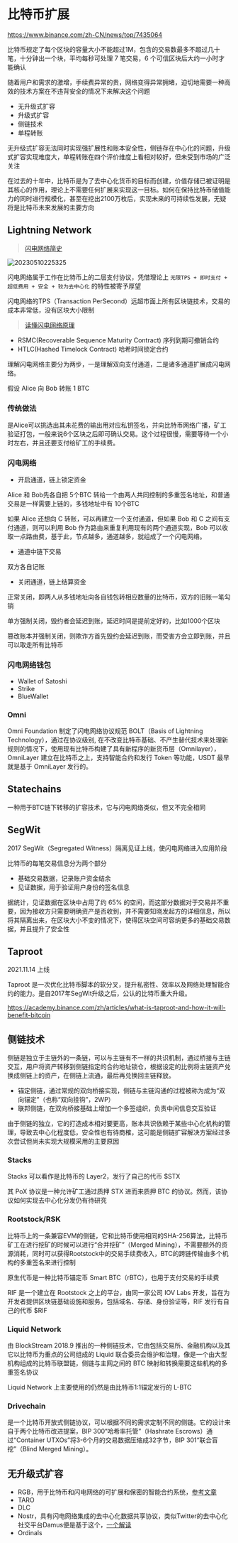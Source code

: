 # 比特币扩展

<https://www.binance.com/zh-CN/news/top/7435064>

比特币规定了每个区块的容量大小不能超过1M，包含的交易数最多不超过几十笔，十分钟出一个块，平均每秒可处理 7 笔交易，6 个可信区块后大约一小时才能确认

随着用户和需求的激增，手续费异常的贵，网络变得异常拥堵，迫切地需要一种高效的技术方案在不违背安全的情况下来解决这个问题

- 无升级式扩容
- 升级式扩容
- 侧链技术
- 单程转账

无升级式扩容无法同时实现强扩展性和账本安全性，侧链存在中心化的问题，升级式扩容实现难度大，单程转账在四个评价维度上看相对较好，但未受到市场的广泛关注

在过去的十年中，比特币是为了去中心化货币的目标而创建，价值存储已被证明是其核心的作用，理论上不需要任何扩展来实现这一目标。如何在保持比特币储值能力的同时进行规模化，甚至在挖出2100万枚后，实现未来的可持续性发展，无疑将是比特币未来发展的主要方向

## Lightning Network

> [闪电网络简史](https://www.theblockbeats.info/news/31352)

![20230510225325](https://image.zuoright.com/20230510225325.png)

闪电网络属于工作在比特币上的二层支付协议，凭借理论上 `无限TPS + 即时支付 + 超低费用 + 安全 + 较为去中心化` 的特性被寄予厚望

闪电网络的TPS（Transaction PerSecond）远超市面上所有区块链技术，交易的成本非常低，没有区块大小限制

> [读懂闪电网络原理](https://www.8btc.com/article/362358)

- RSMC(Recoverable Sequence Maturity Contract) 序列到期可撤销合约
- HTLC(Hashed Timelock Contract) 哈希时间锁定合约

理解闪电网络主要分为两步，一是理解双向支付通道，二是诸多通道扩展成闪电网络。

假设 Alice 向 Bob 转账 1 BTC

### 传统做法

是Alice可以挑选出其未花费的输出用对应私钥签名，并向比特币网络广播，矿工验证打包，一般来说6个区块之后即可确认交易。这个过程很慢，需要等待一个小时左右，并且还要支付给矿工的手续费。

### 闪电网络

- 开启通道，链上锁定资金

Alice 和 Bob先各自把 5个BTC 转给一个由两人共同控制的多重签名地址，和普通交易是一样需要上链的，多钱地址中有 10个BTC

如果 Alice 还想向 C 转账，可以再建立一个支付通道，但如果 Bob 和 C 之间有支付通道，则可以利用 Bob 作为路由来重复利用现有的两个通道实现，Bob 可以收取一点路由费，基于此，节点越多，通道越多，就组成了一个闪电网络。

- 通道中链下交易

双方各自记账

- 关闭通道，链上结算资金

正常关闭，即两人从多钱地址向各自钱包转相应数量的比特币，双方的旧账一笔勾销

单方强制关闭，毁约者会延迟到账，延迟时间是提前定好的，比如1000个区块

篡改账本并强制关闭，则欺诈方首先毁约会延迟到账，而受害方会立即到账，并且可以取走所有比特币

### 闪电网络钱包

- Wallet of Satoshi
- Strike
- BlueWallet

### Omni

Omni Foundation 制定了闪电网络协议规范 BOLT（Basis of Lightning Technology），通过在协议级别, 在不改变比特币基础、不产生替代技术来处理新规则的情况下，使用现有比特币构建了具有新程序的新货币层（Omnilayer），OmniLayer 建立在比特币之上，支持智能合约和发行 Token 等功能，USDT 最早就是基于 OmniLayer 发行的。

## Statechains

一种用于BTC链下转移的扩容技术，它与闪电网络类似，但又不完全相同

## SegWit

2017 SegWit（Segregated Witness）隔离见证上线，使闪电网络进入应用阶段

比特币的每笔交易信息分为两个部分

- 基础交易数据，记录账户资金结余
- 见证数据，用于验证用户身份的签名信息

据统计，见证数据在区块中占用了约 65% 的空间，而这部分数据对于交易并不重要，因为接收方只需要明确资产是否收到，并不需要知晓发起方的详细信息，所以将其隔离出来，在区块大小不变的情况下，使得区块空间可容纳更多的基础交易数据，并且提升了安全性

## Taproot

2021.11.14 上线

Taproot 是一次优化比特币脚本的软分叉，提升私密性、效率以及网络处理智能合约的能力。是自2017年SegWit升级之后，公认的比特币重大升级。

<https://academy.binance.com/zh/articles/what-is-taproot-and-how-it-will-benefit-bitcoin>

## 侧链技术

侧链是独立于主链外的一条链，可以与主链有不一样的共识机制，通过桥接与主链交互，用户将资产转移到侧链指定的合约地址锁仓，根据设定的比例将主链资产兑换成侧链上的资产，在侧链上流通，最后再兑换回主链释放。

- 锚定侧链，通过常规的双向桥接实现，侧链与主链沟通的过程被称为成为“双向锚定”（也称“双向挂钩”，2WP）
- 联邦侧链，在双向桥接基础上增加一个多签组织，负责中间信息交互验证

由于侧链的独立，它的打造成本相对要更高，账本共识依赖于某些中心化机构的管理，导致去中心化程度低，安全性也有待商榷，这可能是侧链扩容解决方案经过多次尝试但尚未实现大规模采用的主要原因

### Stacks

Stacks 可以看作是比特币的 Layer2，发行了自己的代币 $STX

其 PoX 协议是一种允许矿工通过质押 STX 进而来质押 BTC 的协议。然而，该协议如何实现去中心化分发仍有待研究

### Rootstock/RSK

比特币上的一条兼容EVM的侧链，它和比特币使用相同的SHA-256算法，比特币矿工在进行挖矿的时候可以进行“合并挖矿”（Merged Mining），不需要额外的资源消耗，同时可以获得Rootstock中的交易手续费收入，BTC的跨链传输由多个机构的多重签名来进行控制

原生代币是一种比特币锚定币 Smart BTC（rBTC），也用于支付交易的手续费

RIF 是一个建立在 Rootstock 之上的平台，由同一家公司 IOV Labs 开发，旨在为开发者提供区块链基础设施和服务，包括域名、存储、身份验证等，RIF 发行有自己的代币 $RIF

### Liquid Network

由 BlockStream 2018.9 推出的一种侧链技术，它由包括交易所、金融机构以及其它以比特币为重点的公司组成的 Liquid 联合委员会维护和治理，像是一个由大型机构组成的比特币联盟链，侧链与主网之间的 BTC 映射和转换需要这些机构的多重签名协议

Liquid Network 上主要使用的仍然是由比特币1:1锚定发行的 L-BTC

### Drivechain

是一个比特币开放式侧链协议，可以根据不同的需求定制不同的侧链。它的设计来自于两个比特币改进提案，BIP 300“哈希率托管”（Hashrate Escrows）通过“Container UTXOs”将3-6个月的交易数据压缩成32字节，BIP 301“联合盲挖”（Blind Merged Mining）。

## 无升级式扩容

- RGB，用于比特币和闪电网络的可扩展和保密的智能合约系统，[参考文章](https://www.techflowpost.com/article/detail_11868.html)
- TARO
- DLC
- Nostr，具有闪电网络集成的去中心化数据共享协议，类似Twitter的去中心化社交平台Damus便是基于这个，[一个解读](https://mirror.xyz/0x22fFb47cb60FFbe669786AA1a8bAf6597ac935b2/kXuvmOjrFFkeBBNMWvXirhXsJT79G1ranzs8jw4Ku4Q)
- Ordinals
